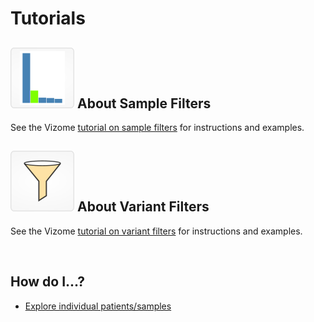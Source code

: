 # Tutorials

## ![samples_bar](img/samples_bar.png) About Sample Filters

See the Vizome [tutorial on sample filters](http://www.vizome.org/aml/about_sample_filters/) for instructions and examples.

## ![variants](img/variants.png) About Variant Filters

See the Vizome [tutorial on variant filters](http://www.vizome.org/aml/about_variant_filters/) for instructions and examples.

<br>

## How do I...?

* [Explore individual patients/samples](tutorial_individual.md)